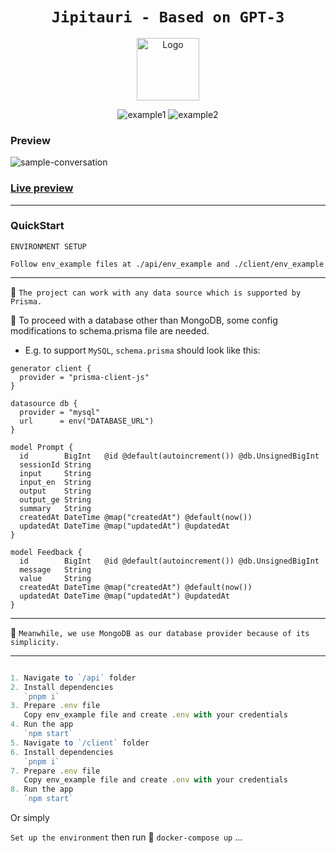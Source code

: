 <h1 align="center">
  <strong><code>Jipitauri - Based on GPT-3</code></strong>
</h1>

<p align="center">
 <img width="100px" src="https://github.com/supernova-ge/Jipitauri/blob/main/jipitauri@0.5x.jpg" align="center" alt="Logo" />
</p>

<div align="center">
  
  ![example1](https://img.shields.io/github/stars/supernova-ge/Jipitauri?style=social)
  ![example2](https://img.shields.io/github/forks/supernova-ge/Jipitauri?style=social)
</div>

### Preview

![sample-conversation](https://github.com/supernova-ge/Jipitauri/blob/main/preview.png)

### [Live preview](https://chat.pulsarai.ge)

---

### QuickStart

<p><code>ENVIRONMENT SETUP</code></p>

```env
Follow env_example files at ./api/env_example and ./client/env_example
```
---


:bookmark: `The project can work with any data source which is supported by Prisma.`


:pushpin: To proceed with a database other than MongoDB, some config modifications to schema.prisma file are needed. 

- E.g. to support `MySQL`, `schema.prisma` should look like this: 

```env
generator client {
  provider = "prisma-client-js"
}

datasource db {
  provider = "mysql"
  url      = env("DATABASE_URL")
}

model Prompt {
  id        BigInt   @id @default(autoincrement()) @db.UnsignedBigInt
  sessionId String 
  input     String
  input_en  String
  output    String
  output_ge String
  summary   String
  createdAt DateTime @map("createdAt") @default(now())
  updatedAt DateTime @map("updatedAt") @updatedAt
}

model Feedback {
  id        BigInt   @id @default(autoincrement()) @db.UnsignedBigInt
  message   String
  value     String
  createdAt DateTime @map("createdAt") @default(now())
  updatedAt DateTime @map("updatedAt") @updatedAt
}

```

---

:bookmark: `Meanwhile, we use MongoDB as our database provider because of its simplicity. `


---

```typescript

1. Navigate to `/api` folder
2. Install dependencies
   `pnpm i`
3. Prepare .env file
   Copy env_example file and create .env with your credentials
4. Run the app
   `npm start`
5. Navigate to `/client` folder
6. Install dependencies
   `pnpm i`
7. Prepare .env file
   Copy env_example file and create .env with your credentials
8. Run the app
   `npm start`

```

Or simply

`Set up the environment` then
run :whale: `docker-compose up`
...
